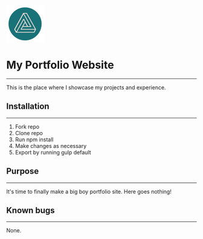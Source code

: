 <img src="src/img/Logo.png" height="100px" width="100px">

# My Portfolio Website
<hr>
This is the place where I showcase my projects and experience.

## Installation
<hr>
<ol>
  <li>Fork repo</li>
  <li>Clone repo</li>
  <li>Run npm install</li>
  <li>Make changes as necessary</li>
  <li>Export by running gulp default</li>  
</ol>

## Purpose
<hr>
It's time to finally make a big boy portfolio site. Here goes nothing!

## Known bugs
<hr>
None.
